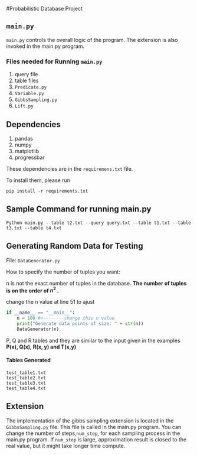 #Probabilistic Database Project
## `main.py`
`main.py` controls the overall logic of the program. The extension is also invoked in the main.py program.

### Files needed for Running `main.py`

1. query file
2. table files
3. `Predicate.py`
4. `Variable.py`
5. `GibbsSampling.py`
6. `Lift.py`

## Dependencies

1. pandas
2. numpy
3. matplotlib
4. progressbar

These dependencies are in the `requiremens.txt` file.

To install them, please run

`pip install -r requirements.txt`


## Sample Command for running main.py
`Python main.py --table t2.txt --query query.txt --table t1.txt --table t3.txt --table t4.txt`

## Generating Random Data for Testing

File: `DataGenerator.py`

How to specify the number of tuples you want:

n is not the exact number of tuples in the database. **The number of tuples is on the order of  $n^2$ .**

change the n value at line 51 to ajust 

```python
if __name__ == "__main__":
    n = 100 #<--------change this n value
    print("Generate data points of size: " + str(n))
    DataGenerator(n) 
```

P, Q and R tables and they are similar to the input given in the examples **P(x), Q(x), R(x, y) and T(x,y)**

#### Tables Generated

```
test_table1.txt
test_table2.txt
test_table3.txt
test_table4.txt
```

## Extension

The implementation of the gibbs sampling extension is located in the `GibbsSampling.py` file. This file is called in the main.py program. You can change the number of steps,`num_step`, for each sampling process in the main.py program. If `num_step` is large, approximation result is closed to the real value, but it might take longer time compute.

